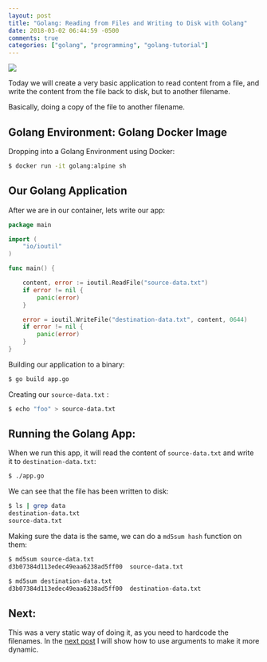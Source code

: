 ```yaml
---
layout: post
title: "Golang: Reading from Files and Writing to Disk with Golang"
date: 2018-03-02 06:44:59 -0500
comments: true
categories: ["golang", "programming", "golang-tutorial"] 
---
```


![](![](https://i.snag.gy/VJmUZz.jpg))

Today we will create a very basic application to read content from a file, and write the content from the file back to disk, but to another filename. 

Basically, doing a copy of the file to another filename.

## Golang Environment: Golang Docker Image

Dropping into a Golang Environment using Docker:

```bash
$ docker run -it golang:alpine sh
```

## Our Golang Application

After we are in our container, lets write our app:

```go app.go
package main

import (
    "io/ioutil"
)

func main() {

    content, error := ioutil.ReadFile("source-data.txt")
    if error != nil {
        panic(error)
    }

    error = ioutil.WriteFile("destination-data.txt", content, 0644)
    if error != nil {
        panic(error)
    }
}
```

Building our application to a binary:

```bash
$ go build app.go
```

Creating our `source-data.txt` :

```bash
$ echo "foo" > source-data.txt
```

## Running the Golang App:

When we run this app, it will read the content of `source-data.txt` and write it to `destination-data.txt`:

```bash
$ ./app.go
```

We can see that the file has been written to disk:

```bash
$ ls | grep data
destination-data.txt
source-data.txt
```

Making sure the data is the same, we can do a `md5sum hash` function on them:

```bash
$ md5sum source-data.txt
d3b07384d113edec49eaa6238ad5ff00  source-data.txt

$ md5sum destination-data.txt
d3b07384d113edec49eaa6238ad5ff00  destination-data.txt
```

## Next:

This was a very static way of doing it, as you need to hardcode the filenames. In the [next post](https://goo.gl/t8fasN) I will show how to use arguments to make it more dynamic.
